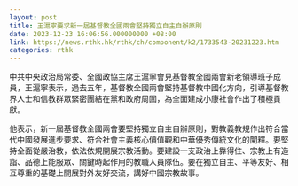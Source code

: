 ```yaml
---
layout: post
title: 王滬寧要求新一屆基督教全國兩會堅持獨立自主自辦原則
date: 2023-12-23 16:06:56.000000000 +08:00
link: https://news.rthk.hk/rthk/ch/component/k2/1733543-20231223.htm
categories: rthk
---
```


中共中央政治局常委、全國政協主席王滬寧會見基督教全國兩會新老領導班子成員，王滬寧表示，過去五年，基督教全國兩會堅持基督教中國化方向，引導基督教界人士和信教群眾緊密團結在黨和政府周圍，為全面建成小康社會作出了積極貢獻。

他表示，新一屆基督教全國兩會要堅持獨立自主自辦原則，對教義教規作出符合當代中國發展進步要求、符合社會主義核心價值觀和中華優秀傳統文化的闡釋。要堅持全面從嚴治教，依法依規開展宗教活動。要建設一支政治上靠得住、宗教上有造詣、品德上能服眾、關鍵時起作用的教職人員隊伍。要在獨立自主、平等友好、相互尊重的基礎上開展對外友好交流，講好中國宗教故事。
